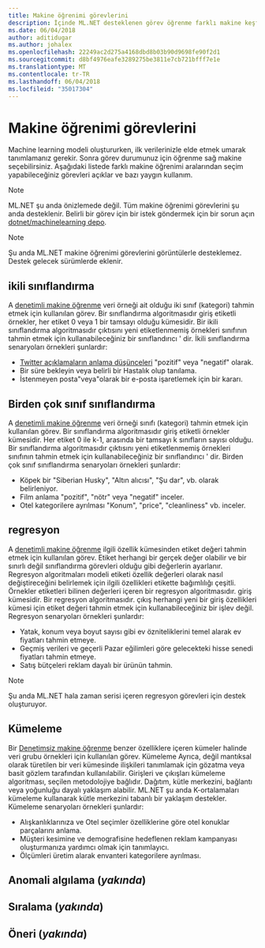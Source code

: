 ```yaml
---
title: Makine öğrenimi görevlerini
description: İçinde ML.NET desteklenen görev öğrenme farklı makine keşfedin.
ms.date: 06/04/2018
author: aditidugar
ms.author: johalex
ms.openlocfilehash: 22249ac2d275a4168dbd8b03b90d9698fe90f2d1
ms.sourcegitcommit: d8bf4976eafe3289275be3811e7cb721bfff7e1e
ms.translationtype: MT
ms.contentlocale: tr-TR
ms.lasthandoff: 06/04/2018
ms.locfileid: "35017304"
---
```

# <a name="machine-learning-tasks"></a>Makine öğrenimi görevlerini

Machine learning modeli oluştururken, ilk verilerinizle elde etmek umarak tanımlamanız gerekir. Sonra görev durumunuz için öğrenme sağ makine seçebilirsiniz. Aşağıdaki listede farklı makine öğrenimi aralarından seçim yapabileceğiniz görevleri açıklar ve bazı yaygın kullanım. 

> [!NOTE]
> ML.NET şu anda önizlemede değil. Tüm makine öğrenimi görevlerini şu anda desteklenir. Belirli bir görev için bir istek göndermek için bir sorun açın [dotnet/machinelearning depo](https://github.com/dotnet/machinelearning/issues).

> [!NOTE]
> Şu anda ML.NET makine öğrenimi görevlerini görüntülerle desteklemez. Destek gelecek sürümlerde eklenir. 

## <a name="binary-classification"></a>ikili sınıflandırma

A [denetimli makine öğrenme](glossary.md#supervised-machine-learning) veri örneği ait olduğu iki sınıf (kategori) tahmin etmek için kullanılan görev. Bir sınıflandırma algoritmasıdır giriş etiketli örnekler, her etiket 0 veya 1 bir tamsayı olduğu kümesidir. Bir ikili sınıflandırma algoritmasıdır çıktısını yeni etiketlenmemiş örnekleri sınıfının tahmin etmek için kullanabileceğiniz bir sınıflandırıcı ' dir. İkili sınıflandırma senaryoları örnekleri şunlardır:

* [Twitter açıklamaların anlama düşünceleri](../tutorials/sentiment-analysis.md) "pozitif" veya "negatif" olarak.
* Bir süre bekleyin veya belirli bir Hastalık olup tanılama.
* İstenmeyen posta"veya"olarak bir e-posta işaretlemek için bir kararı.

## <a name="multi-class-classification"></a>Birden çok sınıf sınıflandırma

A [denetimli makine öğrenme](glossary.md#supervised-machine-learning) veri örneği sınıfı (kategori) tahmin etmek için kullanılan görev. Bir sınıflandırma algoritmasıdır giriş etiketli örnekler kümesidir. Her etiket 0 ile k-1, arasında bir tamsayı k sınıfların sayısı olduğu. Bir sınıflandırma algoritmasıdır çıktısını yeni etiketlenmemiş örnekleri sınıfının tahmin etmek için kullanabileceğiniz bir sınıflandırıcı ' dir. Birden çok sınıf sınıflandırma senaryoları örnekleri şunlardır:

* Köpek bir "Siberian Husky", "Altın alıcısı", "Şu dar", vb. olarak belirleniyor.
* Film anlama "pozitif", "nötr" veya "negatif" inceler.
* Otel kategorilere ayrılması "Konum", "price", "cleanliness" vb. inceler.

## <a name="regression"></a>regresyon

A [denetimli makine öğrenme](glossary.md#supervised-machine-learning) ilgili özellik kümesinden etiket değeri tahmin etmek için kullanılan görev. Etiket herhangi bir gerçek değer olabilir ve bir sınırlı değil sınıflandırma görevleri olduğu gibi değerlerin ayarlanır. Regresyon algoritmaları modeli etiketi özellik değerleri olarak nasıl değiştireceğini belirlemek için ilgili özellikleri etikette bağımlılığı çeşitli. Örnekler etiketleri bilinen değerleri içeren bir regresyon algoritmasıdır. giriş kümesidir. Bir regresyon algoritmasıdır. çıkış herhangi yeni bir giriş özellikleri kümesi için etiket değeri tahmin etmek için kullanabileceğiniz bir işlev değil. Regresyon senaryoları örnekleri şunlardır:

* Yatak, konum veya boyut sayısı gibi ev özniteliklerini temel alarak ev fiyatları tahmin etmeye.
* Geçmiş verileri ve geçerli Pazar eğilimleri göre gelecekteki hisse senedi fiyatları tahmin etmeye.
* Satış bütçeleri reklam dayalı bir ürünün tahmin.

> [!NOTE]
> Şu anda ML.NET hala zaman serisi içeren regresyon görevleri için destek oluşturuyor.

## <a name="clustering"></a>Kümeleme

Bir [Denetimsiz makine öğrenme](glossary.md#unsupervised-machine-learning) benzer özelliklere içeren kümeler halinde veri grubu örnekleri için kullanılan görev. Kümeleme Ayrıca, değil mantıksal olarak türetilen bir veri kümesinde ilişkileri tanımlamak için gözatma veya basit gözlem tarafından kullanılabilir. Girişleri ve çıkışları kümeleme algoritması, seçilen metodolojiye bağlıdır. Dağıtım, kütle merkezini, bağlantı veya yoğunluğu dayalı yaklaşım alabilir. ML.NET şu anda K-ortalamaları kümeleme kullanarak kütle merkezini tabanlı bir yaklaşım destekler. Kümeleme senaryoları örnekleri şunlardır:

* Alışkanlıklarınıza ve Otel seçimler özelliklerine göre otel konuklar parçalarını anlama.
* Müşteri kesimine ve demografisine hedeflenen reklam kampanyası oluşturmanıza yardımcı olmak için tanımlayıcı.
* Ölçümleri üretim alarak envanteri kategorilere ayrılması.

## <a name="anomaly-detection-coming-soon"></a>Anomali algılama (*yakında*)

## <a name="ranking-coming-soon"></a>Sıralama (*yakında*)

## <a name="recommendation-coming-soon"></a>Öneri (*yakında*)

